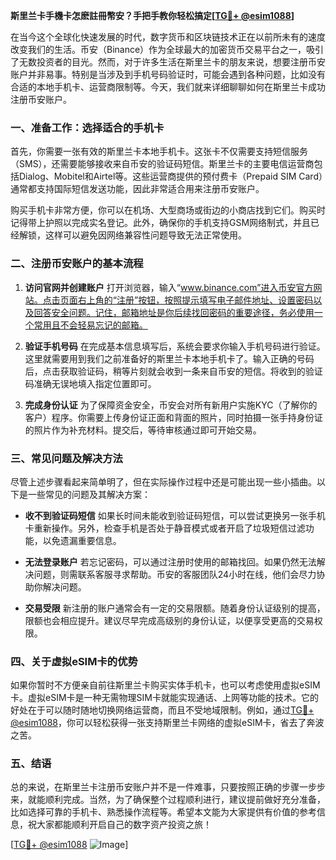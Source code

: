 **斯里兰卡手機卡怎麽註冊幣安？手把手教你轻松搞定[[TG💪+ @esim1088](https://t.me/s/esim1088)]**

在当今这个全球化快速发展的时代，数字货币和区块链技术正在以前所未有的速度改变我们的生活。币安（Binance）作为全球最大的加密货币交易平台之一，吸引了无数投资者的目光。然而，对于许多生活在斯里兰卡的朋友来说，想要注册币安账户并非易事。特别是当涉及到手机号码验证时，可能会遇到各种问题，比如没有合适的本地手机卡、运营商限制等。今天，我们就来详细聊聊如何在斯里兰卡成功注册币安账户。

### 一、准备工作：选择适合的手机卡

首先，你需要一张有效的斯里兰卡本地手机卡。这张卡不仅需要支持短信服务（SMS），还需要能够接收来自币安的验证码短信。斯里兰卡的主要电信运营商包括Dialog、Mobitel和Airtel等。这些运营商提供的预付费卡（Prepaid SIM Card）通常都支持国际短信发送功能，因此非常适合用来注册币安账户。

购买手机卡非常方便，你可以在机场、大型商场或街边的小商店找到它们。购买时记得带上护照以完成实名登记。此外，确保你的手机支持GSM网络制式，并且已经解锁，这样可以避免因网络兼容性问题导致无法正常使用。

### 二、注册币安账户的基本流程

1. **访问官网并创建账户**
   打开浏览器，输入“www.binance.com”进入币安官方网站。点击页面右上角的“注册”按钮，按照提示填写电子邮件地址、设置密码以及回答安全问题。记住，邮箱地址是你后续找回密码的重要途径，务必使用一个常用且不会轻易忘记的邮箱。

2. **验证手机号码**
   在完成基本信息填写后，系统会要求你输入手机号码进行验证。这里就需要用到我们之前准备好的斯里兰卡本地手机卡了。输入正确的号码后，点击获取验证码，稍等片刻就会收到一条来自币安的短信。将收到的验证码准确无误地填入指定位置即可。

3. **完成身份认证**
   为了保障资金安全，币安会对所有新用户实施KYC（了解你的客户）程序。你需要上传身份证正面和背面的照片，同时拍摄一张手持身份证的照片作为补充材料。提交后，等待审核通过即可开始交易。

### 三、常见问题及解决方法

尽管上述步骤看起来简单明了，但在实际操作过程中还是可能出现一些小插曲。以下是一些常见的问题及其解决方案：

- **收不到验证码短信**
  如果长时间未能收到验证码短信，可以尝试更换另一张手机卡重新操作。另外，检查手机是否处于静音模式或者开启了垃圾短信过滤功能，以免遗漏重要信息。

- **无法登录账户**
  若忘记密码，可以通过注册时使用的邮箱找回。如果仍然无法解决问题，则需联系客服寻求帮助。币安的客服团队24小时在线，他们会尽力协助你解决问题。

- **交易受限**
  新注册的账户通常会有一定的交易限额。随着身份认证级别的提高，限额也会相应提升。建议尽早完成高级别的身份认证，以便享受更高的交易权限。

### 四、关于虚拟eSIM卡的优势

如果你暂时不方便亲自前往斯里兰卡购买实体手机卡，也可以考虑使用虚拟eSIM卡。虚拟eSIM卡是一种无需物理SIM卡就能实现通话、上网等功能的技术。它的好处在于可以随时随地切换网络运营商，而且不受地域限制。例如，通过[TG💪+ @esim1088](https://t.me/s/esim1088)，你可以轻松获得一张支持斯里兰卡网络的虚拟eSIM卡，省去了奔波之苦。

### 五、结语

总的来说，在斯里兰卡注册币安账户并不是一件难事，只要按照正确的步骤一步步来，就能顺利完成。当然，为了确保整个过程顺利进行，建议提前做好充分准备，比如选择可靠的手机卡、熟悉操作流程等。希望本文能为大家提供有价值的参考信息，祝大家都能顺利开启自己的数字资产投资之旅！

[[TG💪+ @esim1088](https://t.me/s/esim1088) ![Image](https://i.postimg.cc/4NQfJmqS/Snipaste-2025-05-13-00-14-12.png)]